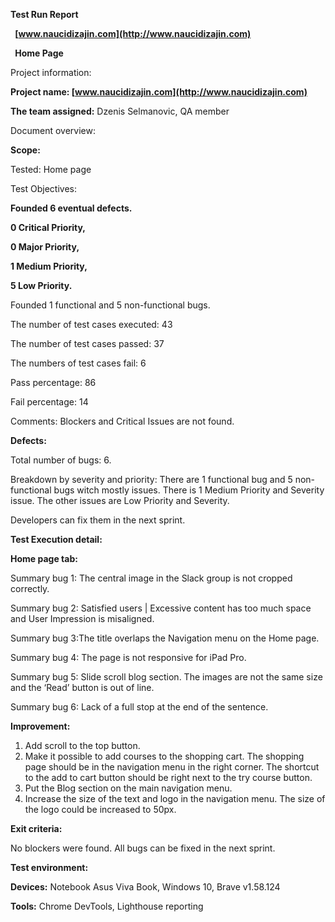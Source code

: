 ﻿**Test Run Report** 

` `**[www.naucidizajin.com](http://www.naucidizajin.com)** 

` `**Home Page**

Project information:

**Project name: [www.naucidizajin.com](http://www.naucidizajin.com)**

**The team assigned:** Dzenis Selmanovic, QA member

Document overview:

**Scope:**

Tested: Home page

Test Objectives:

**Founded 6 eventual defects.**

**0 Critical Priority,**

**0 Major Priority,**

**1 Medium Priority,**

**5 Low Priority.**

Founded 1 functional and 5 non-functional bugs.

The number of test cases executed: 43

The number of test cases passed: 37

The numbers of test cases fail: 6

Pass percentage: 86

Fail percentage: 14

Comments: Blockers and Critical Issues are not found.

**Defects:**

Total number of bugs: 6.

Breakdown by severity and priority: There are 1 functional bug and 5 non-functional bugs witch mostly issues. There is 1 Medium Priority and Severity issue. The other issues are Low Priority and Severity.

Developers can fix them in the next sprint.


**Test Execution detail:**

**Home page tab:**

Summary bug 1: The central image in the Slack group is not cropped correctly.

Summary bug 2: Satisfied users | Excessive content has too much space and User Impression is misaligned.

Summary bug 3:The title overlaps the Navigation menu on the Home page.

Summary bug 4: The page is not responsive for iPad Pro.

Summary bug 5: Slide scroll blog section. The images are not the same size and the ‘Read’ button is out of line.

Summary bug 6: Lack of a full stop at the end of the sentence.

**Improvement:** 

1. Add scroll to the top button.
1. Make it possible to add courses to the shopping cart. The shopping page should be in the navigation menu in the right corner. The shortcut to the add to cart button should be right next to the try course button.
1. Put the Blog section on the main navigation menu.
1. Increase the size of the text and logo in the navigation menu. The size of the logo could be increased to 50px.

**Exit criteria:** 

No blockers were found. All bugs can be fixed in the next sprint.

**Test environment:**

**Devices:** Notebook Asus Viva Book, Windows 10, Brave v1.58.124

**Tools:** Chrome DevTools, Lighthouse reporting



